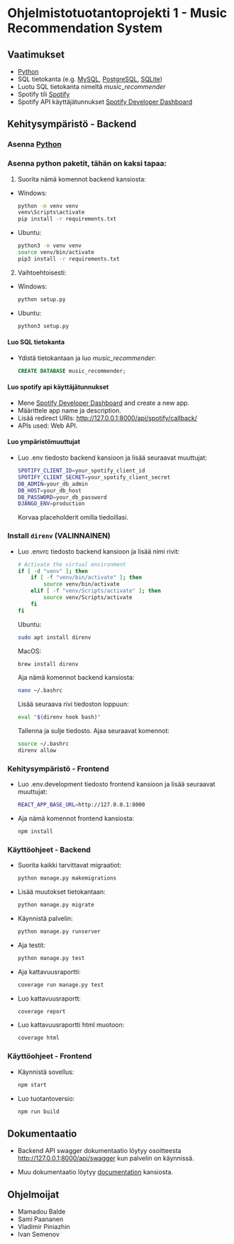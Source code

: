 # Ohjelmistotuotantoprojekti 1 - Music Recommendation System

## Vaatimukset

- [Python](https://www.python.org/downloads/)
- SQL tietokanta (e.g. [MySQL](https://dev.mysql.com/downloads/installer/), [PostgreSQL](https://www.postgresql.org/download/), [SQLite](https://www.sqlite.org/download.html))
- Luotu SQL tietokanta nimeltä *music_recommender*
- Spotify tili [Spotify](https://www.spotify.com/)
- Spotify API käyttäjätunnukset [Spotify Developer Dashboard](https://developer.spotify.com/dashboard/applications)

## Kehitysympäristö - Backend

### Asenna [Python](https://www.python.org/downloads/)

### Asenna python paketit, tähän on kaksi tapaa:

  1. Suorita nämä komennot backend kansiosta:

  - Windows:  

    ```cmd
    python -m venv venv
    venv\Scripts\activate
    pip install -r requirements.txt
    ```
    
  - Ubuntu:
  
    ```bash
    python3 -m venv venv
    source venv/bin/activate
    pip3 install -r requirements.txt
    ```

  2. Vaihtoehtoisesti:

  - Windows:  

    ```cmd
    python setup.py
    ```
  
  - Ubuntu:
    ```bash
    python3 setup.py
    ```

#### Luo SQL tietokanta
  - Ydistä tietokantaan ja luo *music_recommender*:

    ```sql
    CREATE DATABASE music_recommender;
    ```

#### Luo spotify api käyttäjätunnukset
  - Mene [Spotify Developer Dashboard](https://developer.spotify.com/dashboard/applications) and create a new app.
  - Määrittele app name ja description.
  - Lisää redirect URIs: http://127.0.0.1:8000/api/spotify/callback/
  - APIs used: Web API.

#### Luo ympäristömuuttujat

- Luo .env tiedosto backend kansioon ja lisää seuraavat muuttujat:

  ```bash
  SPOTIFY_CLIENT_ID=your_spotify_client_id
  SPOTIFY_CLIENT_SECRET=your_spotify_client_secret
  DB_ADMIN=your_db_admin
  DB_HOST=your_db_host
  DB_PASSWORD=your_db_password
  DJANGO_ENV=production
  ```

  Korvaa placeholderit omilla tiedoillasi.

### Install `direnv` (VALINNAINEN)

- Luo .envrc tiedosto backend kansioon ja lisää nimi rivit:

  ```bash
  # Activate the virtual environment
  if [ -d "venv" ]; then
      if [ -f "venv/bin/activate" ]; then
          source venv/bin/activate
      elif [ -f "venv/Scripts/activate" ]; then
          source venv/Scripts/activate
      fi
  fi
  ```

  Ubuntu:
    ```bash
    sudo apt install direnv
    ```
  MacOS:
    ```bash
    brew install direnv
    ```

  Aja nämä komennot backend kansiosta:
    ```bash
    nano ~/.bashrc
    ```
    Lisää seuraava rivi tiedoston loppuun:
    ```bash
    eval "$(direnv hook bash)"
    ```
    Tallenna ja sulje tiedosto. Ajaa seuraavat komennot:
    ```bash
    source ~/.bashrc
    direnv allow
    ```

### Kehitysympäristö - Frontend  
- Luo .env.development tiedosto frontend kansioon ja lisää seuraavat muuttujat:

  ```bash
  REACT_APP_BASE_URL=http://127.0.0.1:8000
  ```

- Aja nämä komennot frontend kansiosta:  
  ```bash
  npm install
  ```

### Käyttöohjeet - Backend

- Suorita kaikki tarvittavat migraatiot:
  ```bash
  python manage.py makemigrations
  ``` 

- Lisää muutokset tietokantaan:
  ```bash
  python manage.py migrate
  ```

- Käynnistä palvelin:
  ```bash
  python manage.py runserver
  ```

- Aja testit:
  ```bash
  python manage.py test
  ```

- Aja kattavuusraportti:
  ```bash
  coverage run manage.py test
  ```

- Luo kattavuusraportt:
  ```bash
  coverage report
  ```

- Luo kattavuusraportti html muotoon:
  ```bash
  coverage html
  ```

### Käyttöohjeet - Frontend

- Käynnistä sovellus:
  ```bash
  npm start
  ```

- Luo tuotantoversio:
  ```bash
  npm run build
  ```

## Dokumentaatio
- Backend API swagger dokumentaatio löytyy osoitteesta http://127.0.0.1:8000/api/swagger kun palvelin on käynnissä.

- Muu dokumentaatio löytyy [documentation](./documentation) kansiosta.

## Ohjelmoijat
- Mamadou Balde
- Sami Paananen
- Vladimir Piniazhin
- Ivan Semenov